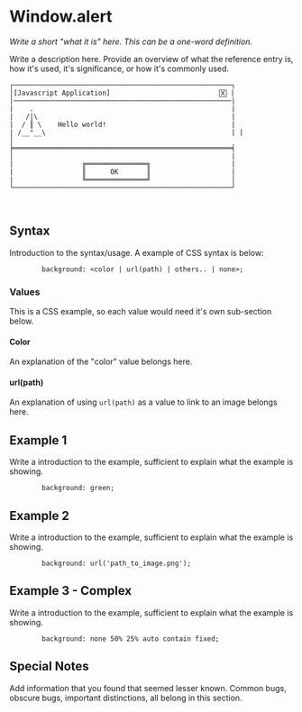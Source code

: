 # Window.alert

*Write a short "what it is" here. This can be a one-word definition.*

Write a description here. Provide an overview of what the reference entry is, how it's used, it's significance, or how it's commonly used.

```
┌──────────────────────────────────────────────────────┐
│[Javascript Application]                           🅇 |
│──────────────────────────────────────────────────────|
|    .                                                 |
|   /|\                                                |
|  / ║ \    Hello world!                               |
| /__°__\                                              | |                                                      │
╞══════════════════════════════════════════════════════╡
│                                                      |
|                 ╔═══════════════╗                    |
|                 ║      OK       ║                    |
|                 ╚═══════════════╝                    │       
└──────────────────────────────────────────────────────┘



```

## Syntax

Introduction to the syntax/usage. A example of CSS syntax is below:

```
        background: <color | url(path) | others.. | none>;
```

### Values

This is a CSS example, so each value would need it's own sub-section below.

#### Color

An explanation of the "color" value belongs here.

#### url(path)

An explanation of using `url(path)` as a value to link to an image belongs here.

## Example 1

Write a introduction to the example, sufficient to explain what the example is showing.

```
        background: green;
```

## Example 2

Write a introduction to the example, sufficient to explain what the example is showing.

```
        background: url('path_to_image.png');
```

## Example 3 - Complex

Write a introduction to the example, sufficient to explain what the example is showing.

```
        background: none 50% 25% auto contain fixed;
```

## Special Notes

Add information that you found that seemed lesser known. Common bugs, obscure bugs, important distinctions, all belong in this section.